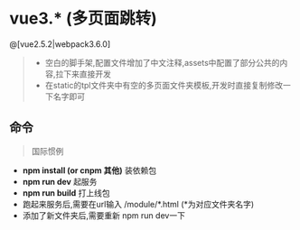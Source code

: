 # vue3.*  (多页面跳转)

 @[vue2.5.2|webpack3.6.0]

>- 空白的脚手架,配置文件增加了中文注释,assets中配置了部分公共的内容,拉下来直接开发
>- 在static的tpl文件夹中有空的多页面文件夹模板,开发时直接复制修改一下名字即可

## 命令
>国际惯例

- **npm install (or cnpm 其他)** 装依赖包
- **npm run dev** 起服务
- **npm run build** 打上线包
- 跑起来服务后,需要在url输入 /module/*.html (*为对应文件夹名字)
- 添加了新文件夹后,需要重新 npm run dev一下
